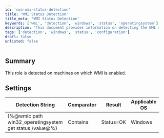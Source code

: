 ```yaml
---
id: 'cwa-wmi-status-detection'
title: 'WMI Status Detection'
title_meta: 'WMI Status Detection'
keywords: ['wmi', 'detection', 'windows', 'status', 'operatingsystem']
description: 'This document provides information on detecting the WMI status on machines where WMI is enabled, including the applicable settings and detection strings for Windows operating systems.'
tags: ['detection', 'windows', 'status', 'configuration']
draft: false
unlisted: false
---
```

## Summary

This role is detected on machines on which WMI is enabled.

## Settings

| Detection String                                         | Comparator | Result      | Applicable OS |
|---------------------------------------------------------|------------|-------------|---------------|
| {%@wmic path win32_operatingsystem get status /value@%} | Contains   | Status=OK   | Windows       |




